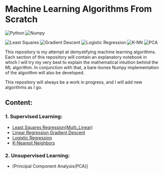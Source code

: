 # Machine Learning Algorithms From Scratch

![Python](https://img.shields.io/badge/Python-3.7-blue)  ![Numpy](https://img.shields.io/badge/Numpy-1.14.53-success)  

![Least Squares](https://img.shields.io/badge/Least%20Squares-Completed-red)  ![Gradient Descent](https://img.shields.io/badge/Gradient%20Descent-Completed-red)  ![Logistic Regression](https://img.shields.io/badge/Logistic%20Regression-Completed-red) ![K-NN](https://img.shields.io/badge/K--NN-Completed-red) ![PCA](https://img.shields.io/badge/PCA-Under%20Progress-important)

This repository is my attempt at demystifying machine learning algorithms. Each section of this repository will contain an explanatory notebook in which I will try my very best to explain the mathematical intuition behind the ML algorithm. In conjunction with that, a bare-bones Numpy implementation of the algorithm will also be developed.

This repository will always be a work in progress, and I will add new algorithms as I go.  

## Content:

### 1. Supervised Learning:
   * [Least Squares Regression(Multi_Linear)](https://github.com/ITrustNumbers/Machine_Learning_Algorithms_from_Scratch/tree/master/Least_Squares_Regression(Multi_Linear))
   * [Linear Regression Gradient Descent](https://github.com/ITrustNumbers/Machine_Learning_Algorithms_from_Scratch/tree/master/Linear_Regression_Gradient_Descent)
   * [Logistic Regression](https://github.com/ITrustNumbers/Machine_Learning_Algorithms_from_Scratch/tree/master/Logistic_Regression)
   * [K-Nearest Neighbors](https://github.com/ITrustNumbers/Machine_Learning_Algorithms_from_Scratch/tree/master/KNN_Classification)

### 2. Unsupervised Learning:
   * [Principal Component Analysis(PCA)]



